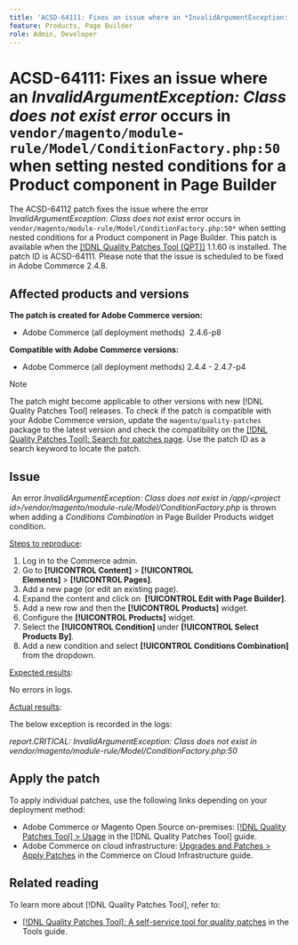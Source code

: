 ```yaml
---
title: 'ACSD-64111: Fixes an issue where an *InvalidArgumentException: Class does not exist error* occurs in `vendor/magento/module-rule/Model/ConditionFactory.php:50` when setting nested conditions for a Product component in Page Builder'
feature: Products, Page Builder
role: Admin, Developer
---
```

# ACSD-64111: Fixes an issue where an *InvalidArgumentException: Class does not exist error* occurs in `vendor/magento/module-rule/Model/ConditionFactory.php:50` when setting nested conditions for a Product component in Page Builder

The ACSD-64112 patch fixes the issue where the error *InvalidArgumentException: Class does not exist* error occurs in `vendor/magento/module-rule/Model/ConditionFactory.php:50*` when setting nested conditions for a Product component in Page Builder. This patch is available when the [[!DNL Quality Patches Tool (QPT)]](/help/tools/quality-patches-tool/quality-patches-tool-to-self-serve-quality-patches.md) 1.1.60 is installed. The patch ID is ACSD-64111. Please note that the issue is scheduled to be fixed in Adobe Commerce 2.4.8.

## Affected products and versions

**The patch is created for Adobe Commerce version:**

* Adobe Commerce (all deployment methods)  2.4.6-p8

**Compatible with Adobe Commerce versions:**

* Adobe Commerce (all deployment methods) 2.4.4 - 2.4.7-p4

>[!NOTE]
>
>The patch might become applicable to other versions with new [!DNL Quality Patches Tool] releases. To check if the patch is compatible with your Adobe Commerce version, update the `magento/quality-patches` package to the latest version and check the compatibility on the [[!DNL Quality Patches Tool]: Search for patches page](https://experienceleague.adobe.com/tools/commerce-quality-patches/index.html). Use the patch ID as a search keyword to locate the patch.

## Issue

 An error *InvalidArgumentException: Class does not exist in /app/<project id\>/vendor/magento/module-rule/Model/ConditionFactory.php* is thrown when adding a *Conditions Combination* in Page Builder Products widget condition.

<u>Steps to reproduce</u>:

1. Log in to the Commerce admin.
1. Go to **[!UICONTROL Content]** > **[!UICONTROL Elements]** > **[!UICONTROL Pages]**.
1. Add a new page (or edit an existing page).
1. Expand the content and click on  **[!UICONTROL Edit with Page Builder]**.
1. Add a new row and then the  **[!UICONTROL Products]** widget.
1. Configure the **[!UICONTROL Products]** widget.
1. Select the **[!UICONTROL  Condition]** under **[!UICONTROL Select Products By]**.
1. Add a new condition and select **[!UICONTROL Conditions Combination]** from the dropdown.

<u>Expected results</u>:

No errors in logs.

<u>Actual results</u>:

The below exception is recorded in the logs:

*report.CRITICAL: InvalidArgumentException: Class does not exist in vendor/magento/module-rule/Model/ConditionFactory.php:50*

## Apply the patch

To apply individual patches, use the following links depending on your deployment method:

* Adobe Commerce or Magento Open Source on-premises: [[!DNL Quality Patches Tool] > Usage](/help/tools/quality-patches-tool/usage.md) in the [!DNL Quality Patches Tool] guide.
* Adobe Commerce on cloud infrastructure: [Upgrades and Patches > Apply Patches](https://experienceleague.adobe.com/docs/commerce-cloud-service/user-guide/develop/upgrade/apply-patches.html) in the Commerce on Cloud Infrastructure guide.


## Related reading

To learn more about [!DNL Quality Patches Tool], refer to:

* [[!DNL Quality Patches Tool]: A self-service tool for quality patches](/help/tools/quality-patches-tool/quality-patches-tool-to-self-serve-quality-patches.md) in the Tools guide.
